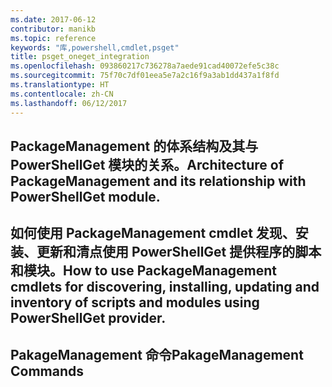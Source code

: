 ```yaml
---
ms.date: 2017-06-12
contributor: manikb
ms.topic: reference
keywords: "库,powershell,cmdlet,psget"
title: psget_oneget_integration
ms.openlocfilehash: 093860217c736278a7aede91cad40072efe5c38c
ms.sourcegitcommit: 75f70c7df01eea5e7a2c16f9a3ab1dd437a1f8fd
ms.translationtype: HT
ms.contentlocale: zh-CN
ms.lasthandoff: 06/12/2017
---
```

## <a name="architecture-of-packagemanagement-and-its-relationship-with-powershellget-module"></a><span data-ttu-id="c05bc-103">PackageManagement 的体系结构及其与 PowerShellGet 模块的关系。</span><span class="sxs-lookup"><span data-stu-id="c05bc-103">Architecture of PackageManagement and its relationship with PowerShellGet module.</span></span>

## <a name="how-to-use-packagemanagement-cmdlets-for-discovering-installing-updating-and-inventory-of-scripts-and-modules-using-powershellget-provider"></a><span data-ttu-id="c05bc-104">如何使用 PackageManagement cmdlet 发现、安装、更新和清点使用 PowerShellGet 提供程序的脚本和模块。</span><span class="sxs-lookup"><span data-stu-id="c05bc-104">How to use PackageManagement cmdlets for discovering, installing, updating and inventory of scripts and modules using PowerShellGet provider.</span></span>

## <a name="pakagemanagement-commands"></a><span data-ttu-id="c05bc-105">PakageManagement 命令</span><span class="sxs-lookup"><span data-stu-id="c05bc-105">PakageManagement Commands</span></span>

